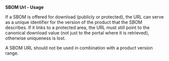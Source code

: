 **SBOM Url - Usage**

If a SBOM is offered for download (publicly or protected), the URL can serve as a unique identifier for the version of the product that the SBOM describes.
If it links to a protected area, the URL must still point to the canonical download value (not just to the portal where it is retrieved), otherwise uniqueness is lost.

A SBOM URL should not be used in combination with a product version range.
